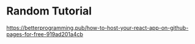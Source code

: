 # Random Tutorial

https://betterprogramming.pub/how-to-host-your-react-app-on-github-pages-for-free-919ad201a4cb
